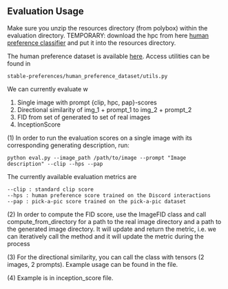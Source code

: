 ## Evaluation Usage

Make sure you unzip the resources directory (from polybox) within the evaluation directory.
TEMPORARY: download the hpc from here [human preference classifier](https://mycuhk-my.sharepoint.com/personal/1155172150_link_cuhk_edu_hk/_layouts/15/onedrive.aspx?id=%2Fpersonal%2F1155172150%5Flink%5Fcuhk%5Fedu%5Fhk%2FDocuments%2FHPS%2Fhpc%2Ept&parent=%2Fpersonal%2F1155172150%5Flink%5Fcuhk%5Fedu%5Fhk%2FDocuments%2FHPS&ga=1) and put it into the resources directory.

The human preference dataset is available [here](https://mycuhk-my.sharepoint.com/personal/1155172150_link_cuhk_edu_hk/_layouts/15/onedrive.aspx?id=%2Fpersonal%2F1155172150%5Flink%5Fcuhk%5Fedu%5Fhk%2FDocuments%2FHPS%2Fdataset%2Ezip&parent=%2Fpersonal%2F1155172150%5Flink%5Fcuhk%5Fedu%5Fhk%2FDocuments%2FHPS&ga=1). Access utilities can be found in 
```
stable-preferences/human_preference_dataset/utils.py
```

We can currently evaluate w
1. Single image with prompt {clip, hpc, pap}-scores
2. Directional similarity of img_1 + prompt_1 to img_2 + prompt_2
3. FID from set of generated to set of real images
4. InceptionScore

(1) In order to run the evaluation scores on a single image with its corresponding generating description, run:
```
python eval.py --image_path /path/to/image --prompt "Image description" --clip --hps --pap
```

The currently available evaluation metrics are 
```
--clip : standard clip score 
--hps : human preference score trained on the Discord interactions
--pap : pick-a-pic score trained on the pick-a-pic dataset
```

(2) In order to compute the FID score, use the ImageFID class and call compute_from_directory for a path to the real image directory and a path to the generated image directory. It will update and return the metric, i.e. we can iteratively call the method and it will update the metric during the process

(3) For the directional similarity, you can call the class with tensors (2 images, 2 prompts). Example usage can be found in the file.

(4) Example is in inception_score file.

